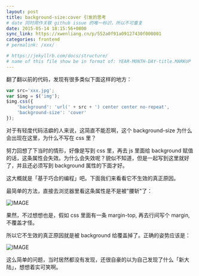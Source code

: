 ```yaml
---
layout: post
title: background-size:cover 引发的思考
# date 同时用作关联 github issue 的唯一标识，所以不可重复
date: 2015-05-14 18:15:56+0800
sync_link: https://xwenliang.cn/p/552a0f91a09127430f000001
categories: frontend
# permalink: /xxx/

# https://jekyllrb.com/docs/structure/
# name of this file show be in format of: YEAR-MONTH-DAY-title.MARKUP
---
```



翻了翻以前的代码，发现有很多类似下面这样的地方：  

```javascript
var src='xxx.jpg';
var $img = $('img');
$img.css({
    'background': 'url(' + src + ') center center no-repeat',
    'background-size': 'cover'
});
```

对于有轻度代码洁癖的人来说，这简直不能忍啊，这个 background-size 为什么会出现在这里，为什么不写在 css 里？  

努力回想了下当时的情形，好像是写到 css 里，再去 js 里面给 background 赋值的话，这条属性会失效。为什么会失效呢？貌似不知道，但是一起写到这里就好了，并且还必须写到 background 属性的下面才好。  

这大概就是「基于巧合的编程」吧。下面我们来看看它不生效的真正原因。  

最简单的方法，直接去浏览器里看这条属性是不是被"腰斩"了：  

![IMAGE](https://cdn.jsdelivr.net/gh/xwenliang/gallery2022/2022-04-30-572f69b331.jpg)  

果然，不过想想也是，假如 css 里面有一条 margin-top, 再去行间写个 margin, 不覆盖才怪。  

所以它不生效的真正原因就是被 background 给覆盖掉了。正确的姿势应该是：  

![IMAGE](https://cdn.jsdelivr.net/gh/xwenliang/gallery2022/2022-04-30-12ed1c5e7a.jpg)  

这么简单的问题，当时居然都没有发现，还很自豪的以为自己发现了什么「新大陆」，想想着实可笑啊。  

